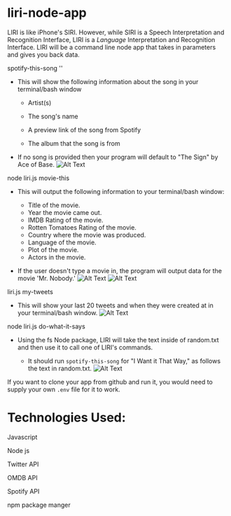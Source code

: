 # liri-node-app
LIRI is like iPhone's SIRI. However, while SIRI is a Speech Interpretation and Recognition Interface, LIRI is a _Language_ Interpretation and Recognition Interface. LIRI will be a command line node app that takes in parameters and gives you back data.


  spotify-this-song '<song name here>'

   * This will show the following information about the song in your terminal/bash window
     
     * Artist(s)
     
     * The song's name
     
     * A preview link of the song from Spotify
     
     * The album that the song is from

   * If no song is provided then your program will default to "The Sign" by Ace of Base.
![Alt Text](http://g.recordit.co/NCAzuPXtLe.gif)

node liri.js movie-this <movie name here>

   * This will output the following information to your terminal/bash window:

     
       * Title of the movie.
       * Year the movie came out.
       * IMDB Rating of the movie.
       * Rotten Tomatoes Rating of the movie.
       * Country where the movie was produced.
       * Language of the movie.
       * Plot of the movie.
       * Actors in the movie.
     

   * If the user doesn't type a movie in, the program will output data for the movie 'Mr. Nobody.'
![Alt Text](http://g.recordit.co/3f7z3MWNts.gif)
![Alt Text](http://g.recordit.co/zFB0MD7PnS.gif)

liri.js my-tweets

   * This will show your last 20 tweets and when they were created at in your terminal/bash window.
![Alt Text](http://g.recordit.co/TpOkgCkB7H.gif)

node liri.js do-what-it-says
   
   * Using the fs Node package, LIRI will take the text inside of random.txt and then use it to call one of LIRI's commands.
     
     * It should run `spotify-this-song` for "I Want it That Way," as follows the text in random.txt.
![Alt Text](http://g.recordit.co/8GCpVaqFyc.gif)

  

 If you want to clone your app from github and run it, you would need to supply your own `.env` file for it to work.
 
 <h1>Technologies Used:</h1>
 <p>Javascript</p>
 <p>Node js</p>
 <p>Twitter API</p>
 <p>OMDB API<p>
  <p>Spotify API<p>
  <p> npm package manger</p>
